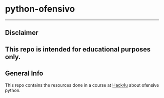 # python-ofensivo
---
## Disclaimer

This repo is intended for educational purposes only.
---
## General Info

This repo contains the resources done in a course at [Hack4u](https://hack4u.io) about ofensive python.
